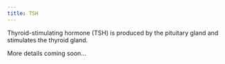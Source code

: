 ```yaml
---
title: TSH
---
```


Thyroid-stimulating hormone (TSH) is produced by the pituitary gland and stimulates the thyroid gland.

More details coming soon...